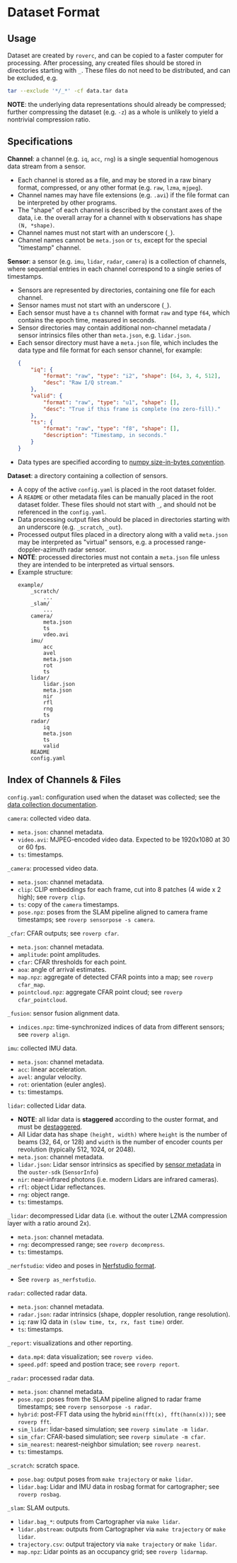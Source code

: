 # Dataset Format

## Usage

Dataset are created by `roverc`, and can be copied to a faster computer for processing. After processing, any created files should be stored in directories starting with `_`. These files do not need to be distributed, and can be excluded, e.g.
```sh
tar --exclude '*/_*' -cf data.tar data
```

**NOTE**: the underlying data representations should already be compressed; further compressing the dataset (e.g. `-z`) as a whole is unlikely to yield a nontrivial compression ratio.

## Specifications

**Channel**: a channel (e.g. `iq`, `acc`, `rng`) is a single sequential homogenous data stream from a sensor.
- Each channel is stored as a file, and may be stored in a raw binary format, compressed, or any other format (e.g. `raw`, `lzma`, `mjpeg`).
- Channel names may have file extensions (e.g. `.avi`) if the file format can be interpreted by other programs.
- The "shape" of each channel is described by the constant axes of the data, i.e. the overall array for a channel with `N` observations has shape `(N, *shape)`.
- Channel names must not start with an underscore (`_`).
- Channel names cannot be `meta.json` or `ts`, except for the special "timestamp" channel.

**Sensor**: a sensor (e.g. `imu`, `lidar`, `radar`, `camera`) is a collection of channels, where sequential entries in each channel correspond to a single series of timestamps.
- Sensors are represented by directories, containing one file for each channel.
- Sensor names must not start with an underscore (`_`).
- Each sensor must have a `ts` channel with format `raw` and type `f64`, which contains the epoch time, measured in seconds.
- Sensor directories may contain additional non-channel metadata / sensor intrinsics files other than `meta.json`, e.g. `lidar.json`.
- Each sensor directory must have a `meta.json` file, which includes the data type and file format for each sensor channel, for example:
    ```json
    {
        "iq": {
            "format": "raw", "type": "i2", "shape": [64, 3, 4, 512],
            "desc": "Raw I/Q stream."
        },
        "valid": {
            "format": "raw", "type": "u1", "shape": [],
            "desc": "True if this frame is complete (no zero-fill)."
        },
        "ts": {
            "format": "raw", "type": "f8", "shape": [],
            "description": "Timestamp, in seconds."
        }
    }
    ```
- Data types are specified according to [numpy size-in-bytes convention](https://numpy.org/doc/stable/reference/arrays.dtypes.html).

**Dataset**: a directory containing a collection of sensors.
- A copy of the active `config.yaml` is placed in the root dataset folder.
- A `README` or other metadata files can be manually placed in the root dataset folder. These files should not start with `_`, and should not be referenced in the `config.yaml`.
- Data processing output files should be placed in directories starting with an underscore (e.g. `_scratch`, `_out`).
- Processed output files placed in a directory along with a valid `meta.json` may be interpreted as "virtual" sensors, e.g. a processed range-doppler-azimuth radar sensor.
- **NOTE**: processed directories must not contain a `meta.json` file unless they are intended to be interpreted as virtual sensors.
- Example structure:
    ```
    example/
        _scratch/
            ...
        _slam/
            ...
        camera/
            meta.json
            ts
            vdeo.avi
        imu/
            acc
            avel
            meta.json
            rot
            ts
        lidar/
            lidar.json
            meta.json
            nir
            rfl
            rng
            ts
        radar/
            iq
            meta.json
            ts
            valid
        README
        config.yaml
    ```

## Index of Channels & Files

`config.yaml`: configuration used when the dataset was collected; see the [data collection documentation](../collect/index.html).

`camera`: collected video data.
- `meta.json`: channel metadata.
- `video.avi`: MJPEG-encoded video data. Expected to be 1920x1080 at 30 or 60 fps.
- `ts`: timestamps.

`_camera`: processed video data.
- `meta.json`: channel metadata.
- `clip`: CLIP embeddings for each frame, cut into 8 patches (4 wide x 2 high); see `roverp clip`.
- `ts`: copy of the `camera` timestamps.
- `pose.npz`: poses from the SLAM pipeline aligned to camera frame timestamps; see `roverp sensorpose -s camera`.

`_cfar`: CFAR outputs; see `roverp cfar`.
- `meta.json`: channel metadata.
- `amplitude`: point amplitudes.
- `cfar`: CFAR thresholds for each point.
- `aoa`: angle of arrival estimates.
- `map.npz`: aggregate of detected CFAR points into a map; see `roverp cfar_map`.
- `pointcloud.npz`: aggregate CFAR point cloud; see `roverp cfar_pointcloud`.

`_fusion`: sensor fusion alignment data.
- `indices.npz`: time-synchronized indices of data from different sensors; see `roverp align`.

`imu`: collected IMU data.
- `meta.json`: channel metadata.
- `acc`: linear acceleration.
- `avel`: angular velocity.
- `rot`: orientation (euler angles).
- `ts`: timestamps.

`lidar`: collected Lidar data.
- **NOTE**: all lidar data is **staggered** according to the ouster format, and must be [destaggered](https://static.ouster.dev/sdk-docs/reference/lidar-scan.html#staggering-and-destaggering).
- All Lidar data has shape `(height, width)` where `height` is the number of beams (32, 64, or 128) and `width` is the number of encoder counts per revolution (typically 512, 1024, or 2048).
- `meta.json`: channel metadata.
- `lidar.json`: Lidar sensor intrinsics as specified by [sensor metadata](https://static.ouster.dev/sdk-docs/python/examples/basics-sensor.html#obtaining-sensor-metadata) in the `ouster-sdk` (`SensorInfo`)
- `nir`: near-infrared photons (i.e. modern Lidars are infrared cameras).
- `rfl`: object Lidar reflectances.
- `rng`: object range.
- `ts`: timestamps.

`_lidar`: decompressed Lidar data (i.e. without the outer LZMA compression layer with a ratio around 2x).
- `meta.json`: channel metadata.
- `rng`: decompressed range; see `roverp decompress`.
- `ts`: timestamps.

`_nerfstudio`: video and poses in [Nerfstudio format](https://docs.nerf.studio/quickstart/data_conventions.html).
- See `roverp as_nerfstudio`.

`radar`: collected radar data.
- `meta.json`: channel metadata.
- `radar.json`: radar intrinsics (shape, doppler resolution, range resolution).
- `iq`: raw IQ data in `(slow time, tx, rx, fast time)` order.
- `ts`: timestamps.

`_report`: visualizations and other reporting.
- `data.mp4`: data visualization; see `roverp video`.
- `speed.pdf`: speed and postion trace; see `roverp report`.

`_radar`: processed radar data.
- `meta.json`: channel metadata.
- `pose.npz`: poses from the SLAM pipeline aligned to radar frame timestamps; see `roverp sensorpose -s radar`.
- `hybrid`: post-FFT data using the hybrid `min(fft(x), fft(hann(x)))`; see `roverp fft`.
- `sim_lidar`: lidar-based simulation; see `roverp simulate -m lidar`.
- `sim_cfar`: CFAR-based simulation; see `roverp simulate -m cfar`.
- `sim_nearest`: nearest-neighbor simulation; see `roverp nearest`.
- `ts`: timestamps.

`_scratch`: scratch space.
- `pose.bag`: output poses from `make trajectory` or `make lidar`.
- `lidar.bag`: Lidar and IMU data in rosbag format for cartographer; see `roverp rosbag`.

`_slam`: SLAM outputs.
- `lidar.bag_*`: outputs from Cartographer via `make lidar`.
- `lidar.pbstream`: outputs from Cartographer via `make trajectory` or `make lidar`.
- `trajectory.csv`: output trajectory via `make trajectory` or `make lidar`.
- `map.npz`: Lidar points as an occupancy grid; see `roverp lidarmap`.
